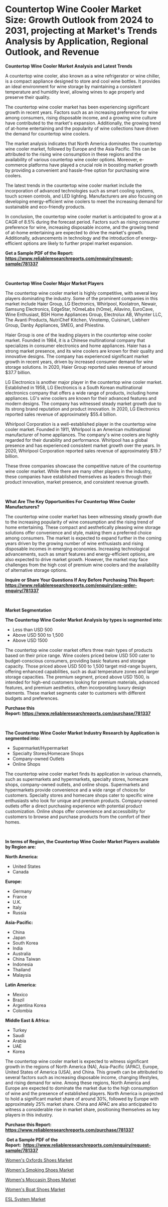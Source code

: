 <p><h1>Countertop Wine Cooler Market Size: Growth Outlook from 2024 to 2031, projecting at Market's Trends Analysis by Application, Regional Outlook, and Revenue</h1></p><p><strong>Countertop Wine Cooler Market Analysis and Latest Trends</strong></p>
<p><p>A countertop wine cooler, also known as a wine refrigerator or wine chiller, is a compact appliance designed to store and cool wine bottles. It provides an ideal environment for wine storage by maintaining a consistent temperature and humidity level, allowing wines to age properly and preserve their quality.</p><p>The countertop wine cooler market has been experiencing significant growth in recent years. Factors such as an increasing preference for wine among consumers, rising disposable income, and a growing wine culture have contributed to the market's expansion. Additionally, the growing trend of at-home entertaining and the popularity of wine collections have driven the demand for countertop wine coolers.</p><p>The market analysis indicates that North America dominates the countertop wine cooler market, followed by Europe and the Asia Pacific. This can be attributed to the rising wine consumption in these regions and the availability of various countertop wine cooler options. Moreover, e-commerce platforms have played a crucial role in boosting market growth by providing a convenient and hassle-free option for purchasing wine coolers.</p><p>The latest trends in the countertop wine cooler market include the incorporation of advanced technologies such as smart cooling systems, touch screen controls, and LED lighting. Manufacturers are also focusing on developing energy-efficient wine coolers to meet the increasing demand for sustainable and eco-friendly products.</p><p>In conclusion, the countertop wine cooler market is anticipated to grow at a CAGR of 8.5% during the forecast period. Factors such as rising consumer preference for wine, increasing disposable income, and the growing trend of at-home entertaining are expected to drive the market's growth. Additionally, advancements in technology and the introduction of energy-efficient options are likely to further propel market expansion.</p></p>
<p><strong>Get a Sample PDF of the Report:&nbsp; <a href="https://www.reliableresearchreports.com/enquiry/request-sample/781337">https://www.reliableresearchreports.com/enquiry/request-sample/781337</a></strong></p>
<p>&nbsp;</p>
<p><strong>Countertop Wine Cooler Major Market Players</strong></p>
<p><p>The countertop wine cooler market is highly competitive, with several key players dominating the industry. Some of the prominent companies in this market include Haier Group, LG Electronics, Whirlpool, Koolatron, Newair, Samsung Electronics, EdgeStar, hOmeLabs (hOme), Allavino, EuroCave, Wine Enthusiast, BSH Home Appliances Group, Electrolux AB, Whynter LLC, The Avanti Products, NutriChef Kitchen, Vinotemp, Cuisinart, Liebherr Group, Danby Appliances, SMEG, and Phiestina.</p><p>Haier Group is one of the leading players in the countertop wine cooler market. Founded in 1984, it is a Chinese multinational company that specializes in consumer electronics and home appliances. Haier has a strong market presence, and its wine coolers are known for their quality and innovative designs. The company has experienced significant market growth in recent years, driven by increased consumer demand for wine storage solutions. In 2020, Haier Group reported sales revenue of around $37.7 billion.</p><p>LG Electronics is another major player in the countertop wine cooler market. Established in 1958, LG Electronics is a South Korean multinational electronics company that offers a wide range of products, including home appliances. LG's wine coolers are known for their advanced features and modern designs. The company has witnessed steady market growth due to its strong brand reputation and product innovation. In 2020, LG Electronics reported sales revenue of approximately $55.4 billion.</p><p>Whirlpool Corporation is a well-established player in the countertop wine cooler market. Founded in 1911, Whirlpool is an American multinational manufacturer of home appliances. The company's wine coolers are highly regarded for their durability and performance. Whirlpool has a global presence and has experienced consistent market growth over the years. In 2020, Whirlpool Corporation reported sales revenue of approximately $19.7 billion.</p><p>These three companies showcase the competitive nature of the countertop wine cooler market. While there are many other players in the industry, these companies have established themselves as leaders through their product innovation, market presence, and consistent revenue growth.</p></p>
<p>&nbsp;</p>
<p><strong>What Are The Key Opportunities For Countertop Wine Cooler Manufacturers?</strong></p>
<p><p>The countertop wine cooler market has been witnessing steady growth due to the increasing popularity of wine consumption and the rising trend of home entertaining. These compact and aesthetically pleasing wine storage solutions offer convenience and style, making them a preferred choice among consumers. The market is expected to expand further in the coming years driven by the growing number of wine enthusiasts and rising disposable incomes in emerging economies. Increasing technological advancements, such as smart features and energy-efficient options, are also expected to drive market growth. However, the market may face challenges from the high cost of premium wine coolers and the availability of alternative storage options.</p></p>
<p><strong>Inquire or Share Your Questions If Any Before Purchasing This Report: <a href="https://www.reliableresearchreports.com/enquiry/pre-order-enquiry/781337">https://www.reliableresearchreports.com/enquiry/pre-order-enquiry/781337</a></strong></p>
<p>&nbsp;</p>
<p><strong>Market Segmentation</strong></p>
<p><strong>The Countertop Wine Cooler Market Analysis by types is segmented into:</strong></p>
<p><ul><li>Less than USD 500</li><li>Above USD 500 to 1,500</li><li>Above USD 1500</li></ul></p>
<p><p>The countertop wine cooler market offers three main types of products based on their price range. Wine coolers priced below USD 500 cater to budget-conscious consumers, providing basic features and storage capacity. Those priced above USD 500 to 1,500 target mid-range buyers, offering enhanced capabilities, such as dual temperature zones and larger storage capacities. The premium segment, priced above USD 1500, is intended for high-end customers looking for premium materials, advanced features, and premium aesthetics, often incorporating luxury design elements. These market segments cater to customers with different budgets and preferences.</p></p>
<p><strong>Purchase this Report:&nbsp;<a href="https://www.reliableresearchreports.com/purchase/781337">https://www.reliableresearchreports.com/purchase/781337</a></strong></p>
<p>&nbsp;</p>
<p><strong>The Countertop Wine Cooler Market Industry Research by Application is segmented into:</strong></p>
<p><ul><li>Supermarket/Hypermarket</li><li>Specialty Stores/Homecare Shops</li><li>Company-owned Outlets</li><li>Online Shops</li></ul></p>
<p><p>The countertop wine cooler market finds its application in various channels, such as supermarkets and hypermarkets, specialty stores, homecare shops, company-owned outlets, and online shops. Supermarkets and hypermarkets provide convenience and a wide range of choices for customers. Specialty stores and homecare shops cater to specific wine enthusiasts who look for unique and premium products. Company-owned outlets offer a direct purchasing experience with potential product customization. Online shops offer convenience and accessibility for customers to browse and purchase products from the comfort of their homes.</p></p>
<p>&nbsp;</p>
<p><strong>In terms of Region, the Countertop Wine Cooler Market Players available by Region are:</strong></p>
<p>
    <p> <strong> North America: </strong>
        <ul>
            <li>United States</li>
            <li>Canada</li>
        </ul>
        </p> 
    <p> <strong> Europe: </strong>
        <ul>
            <li>Germany</li>
            <li>France</li>
            <li>U.K.</li>
            <li>Italy</li>
            <li>Russia</li>
        </ul>
        </p> 
    <p> <strong> Asia-Pacific: </strong>
        <ul>
            <li>China</li>
            <li>Japan</li>
            <li>South Korea</li>
            <li>India</li>
            <li>Australia</li>
            <li>China Taiwan</li>
            <li>Indonesia</li>
            <li>Thailand</li>
            <li>Malaysia</li>
        </ul>
        </p> 
    <p> <strong> Latin America: </strong>
        <ul>
            <li>Mexico</li>
            <li>Brazil</li>
            <li>Argentina Korea</li>
            <li>Colombia</li>
        </ul>
        </p> 
    <p> <strong> Middle East & Africa: </strong>
        <ul>
            <li>Turkey</li>
            <li>Saudi</li>
            <li>Arabia</li>
            <li>UAE</li>
            <li>Korea</li>
        </ul>
    </p>
    </p>
<p><p>The countertop wine cooler market is expected to witness significant growth in the regions of North America (NA), Asia-Pacific (APAC), Europe, United States of America (USA), and China. This growth can be attributed to several factors such as increasing disposable income, changing lifestyles, and rising demand for wine. Among these regions, North America and Europe are expected to dominate the market due to the high consumption of wine and the presence of established players. North America is projected to hold a significant market share of around 30%, followed by Europe with approximately 25% market share. China and APAC are also anticipated to witness a considerable rise in market share, positioning themselves as key players in this industry.</p></p>
<p><strong>Purchase this Report: <a href="https://www.reliableresearchreports.com/purchase/781337">https://www.reliableresearchreports.com/purchase/781337</a></strong></p>
<p>&nbsp;<strong>Get a Sample PDF of the Report:&nbsp;&nbsp;<a href="https://www.reliableresearchreports.com/enquiry/request-sample/781337">https://www.reliableresearchreports.com/enquiry/request-sample/781337</a></strong></p>
<p><strong></strong></p>
<p><p><a href="https://github.com/sndrkn/Market-Research-Report-List-2/blob/main/womens-oxfords-shoes-market.md">Women's Oxfords Shoes Market</a></p><p><a href="https://github.com/jonneygiverf/Market-Research-Report-List-2/blob/main/womens-smoking-shoes-market.md">Women's Smoking Shoes Market</a></p><p><a href="https://github.com/prosalinda88/Market-Research-Report-List-2/blob/main/womens-moccasin-shoes-market.md">Women's Moccasin Shoes Market</a></p><p><a href="https://github.com/amae102299/Market-Research-Report-List-2/blob/main/womens-boat-shoes-market.md">Women's Boat Shoes Market</a></p><p><a href="https://github.com/melchekhinf/Market-Research-Report-List-2/blob/main/esl-system-market.md">ESL System Market</a></p></p>